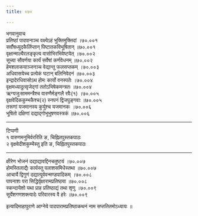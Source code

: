 ```yaml
---
title: ०७०

---
```

भगवानुवाच  
प्रतिष्ठां पादपानाञ्च वक्ष्येऽहं भुक्तिमुक्तिदां ।७०.००१  
सर्वौषध्युदकैर्लिप्तान् पिष्टातकविभूषितान् ॥७०.००१  
वृक्षान्माल्यैरलङ्कृत्य वासोभिरभिवेष्टयेत् ।७०.००२  
सूच्या सौवर्णया कार्यं सर्वेषां कर्णवेधनम् ॥७०.००२  
हेमशलाकयाञ्जनञ्च वेद्यान्तु फलसप्तकम् ।७०.००३  
अधिवासयेच्च प्रत्येकं घटान् बलिनिवेदनं ॥७०.००३  
इन्द्रादेरधिवासोऽथ होमः कार्यो वनस्पतेः ।७०.००४  
वृक्षमध्यादुत्सृजेद्गां ततोऽभिषेकमन्त्रतः ॥७०.००४  
ऋग्यजुःसाममन्त्रैश्च वारुणैर्मङ्गलै रवैः(१) ।७०.००५  
वृक्षवेदिककुम्भकैश्च(२) स्नपनं द्विजपुङ्गवाः ॥७०.००५  
तरूणां यजमानस्य कुर्युश्च यजमानकः ।७०.००६  
भूषितो दक्षिणां दद्याद्गोभूभूषणवस्त्रकं ॥७०.००६  
- - ------------ - - - - - -- - - ---- ---- - -  
टिप्पणी  
१ वारुणमनुमिर्वररिति ङ, चिह्नितपुस्तकपाठः  
२ वृक्षवेदीशकुम्भैस्तु इति ङ, चिह्नितपुस्तकपाठः  
-- - - -- - - -- - -- - - -- -- - - - - --  
क्षीरेण भोजनं दद्याद्यावद्दिनचतुष्टयं ।७०.००७  
होमस्तिलाद्यैः कार्यस्तु पलाशसमिधैस्तथा ॥७०.००७  
आचार्ये द्विगुणं दद्यात्पूर्ववन्मण्डपादिकम् ।७०.००८  
पापनाशः परा सिद्धिर्वृक्षारामप्रतिष्ठया ॥७०.००८  
स्कन्दायेशो यथा प्राह प्रतिष्ठाद्यं तथा शृणु ।७०.००९  
सूर्येशगणशक्त्यादेः परिवारस्य वै हरेः ॥७०.००९  
  
इत्यादिमाहापुराणे आग्नेये पादपारामप्रतिष्ठाकथनं नाम सप्ततितमोऽध्यायः ॥